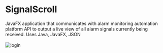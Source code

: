 # SignalScroll
JavaFX application that communicates with alarm monitoring automation platform API to output a live view of all alarm signals currently being received. Uses Java, JavaFX, JSON
<br><br>
![login](https://user-images.githubusercontent.com/68821944/147366414-f3517f1c-6cd3-4b96-a476-41fadaab70c3.png)

